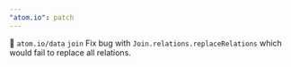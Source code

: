 ```yaml
---
"atom.io": patch
---
```


🐛 `atom.io/data` `join` Fix bug with `Join.relations.replaceRelations` which would fail to replace all relations.
